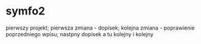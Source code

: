 symfo2
======

pierwszy projekt;
pierwsza zmiana - dopisek;
kolejna zmiana - poprawienie poprzedniego wpisu;
nastpny dopisek
a tu kolejny
i kolejny